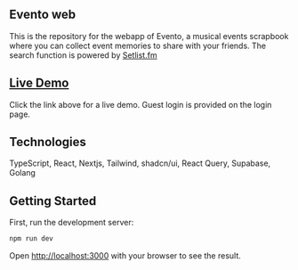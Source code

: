 ## Evento web

This is the repository for the webapp of Evento, a musical events scrapbook where you can collect event memories to share with your friends. The search function is powered by [Setlist.fm](https://www.setlist.fm/)

## [Live Demo](https://evento-v0.vercel.app)

Click the link above for a live demo. Guest login is provided on the login page.

## Technologies

TypeScript, React, Nextjs, Tailwind, shadcn/ui, React Query, Supabase, Golang

## Getting Started

First, run the development server:

```bash
npm run dev
```

Open [http://localhost:3000](http://localhost:3000) with your browser to see the result.
